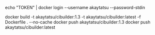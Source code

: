 echo "TOKEN" | docker login --username akaytatsu --password-stdin

docker build -t akaytatsu/cibuilder:1.3 -t akaytatsu/cibuilder:latest -f Dockerfile . --no-cache
docker push akaytatsu/cibuilder:1.3
docker push akaytatsu/cibuilder:latest
